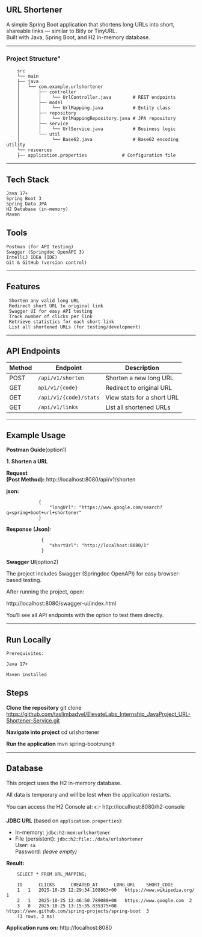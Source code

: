 ## URL Shortener

A simple Spring Boot application that shortens long URLs into short, shareable links — similar to Bitly or TinyURL.  
Built with Java, Spring Boot, and H2 in-memory database.

---

### Project Structure"

        src
        └── main
        ├── java
        │   └── com.example.urlshortener
        │       ├── controller
        │       │    └── UrlController.java        # REST endpoints
        │       ├── model
        │       │    └── UrlMapping.java           # Entity class
        │       ├── repository
        │       │    └── UrlMappingRepository.java # JPA repository
        │       ├── service
        │       │    └── UrlService.java           # Business logic
        │       └── util
        │            └── Base62.java               # Base62 encoding utility
        └── resources
        ├── application.properties             # Configuration file
                     
        

---

## Tech Stack

    Java 17+
    Spring Boot 3
    Spring Data JPA
    H2 Database (in-memory)
    Maven

## Tools
    Postman (for API testing)
    Swagger (Springdoc OpenAPI 3)
    IntelliJ IDEA (IDE)
    Git & GitHub (version control)


---

##  Features

     Shorten any valid long URL  
     Redirect short URL to original link  
     Swagger UI for easy API testing
     Track number of clicks per link  
     Retrieve statistics for each short link  
     List all shortened URLs (for testing/development)

---

##  API Endpoints

| Method  | Endpoint               | Description                |
|---------|------------------------|----------------------------|
| POST    | `/api/v1/shorten`      | Shorten a new long URL     |
| GET     | `api/v1/{code}`        | Redirect to original URL   |
| GET     | `/api/v1/{code}/stats` | View stats for a short URL |
| GET     | `/api/v1/links`        | List all shortened URLs    |

---

## Example Usage
**Postman Guide**(option1)

**1. Shorten a URL**

**Request**  
   **(Post Method):** http://localhost:8080/api/v1/shorten

   **json:**
            
                {
                    "longUrl": "https://www.google.com/search?q=spring+boot+url+shortener"
                }

**Response**
**(Json):**

                 {
                    "shortUrl": "http://localhost:8080/1"
                 }          


**Swagger UI**(option2)

The project includes Swagger (Springdoc OpenAPI) for easy browser-based testing.

After running the project, open:
    
http://localhost:8080/swagger-ui/index.html
    
You’ll see all API endpoints with the option to test them directly.
    
---


## Run Locally

    Prerequisites:
    
    Java 17+
    
    Maven installed

## Steps
 **Clone the repository**
  git clone https://github.com/taslimbadvel/ElevateLabs_Internship_JavaProject_URL-Shortener-Service.git
        
 **Navigate into project**
  cd urlshortener
    
 **Run the application**
  mvn spring-boot:rungit

----

## Database

This project uses the H2 in-memory database.

All data is temporary and will be lost when the application restarts.

You can access the H2 Console at:
👉 http://localhost:8080/h2-console

**JDBC URL** (based on `application.properties`):
- In-memory: `jdbc:h2:mem:urlshortener`
- File (persistent): `jdbc:h2:file:./data/urlshortener`  
User: `sa`  
Password: *(leave empty)*

**Result:**
        
        SELECT * FROM URL_MAPPING;

        ID  	CLICKS  	CREATED_AT  	LONG_URL  	SHORT_CODE  
        1	1	2025-10-25 12:29:34.108863+00	https://www.wikipedia.org/	1
        2	1	2025-10-25 12:46:50.789088+00	https://www.google.com	2
        3	0	2025-10-25 13:15:35.835375+00	https://www.github.com/spring-projects/spring-boot	3
        (3 rows, 3 ms)


**Application runs on:**
 http://localhost:8080